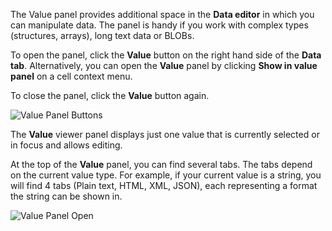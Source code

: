 The Value panel provides additional space in the **Data editor** in which you can manipulate data. The panel is handy if you work with complex types (structures, arrays), long text data or BLOBs.

To open the panel, click the **Value** button on the right hand side of the **Data tab**. Alternatively, you can open the **Value** panel by clicking **Show in value panel** on a cell context menu.

To close the panel, click the **Value** button again.

![Value Panel Buttons](https://github.com/dbeaver/cloudbeaver/wiki/images/Value-panel-buttons.png)

The **Value** viewer panel displays just one value that is currently selected or in focus and allows editing.

At the top of the **Value** panel, you can find several tabs. The tabs depend on the current value type. For example, if your current value is a string, you will find 4 tabs (Plain text, HTML, XML, JSON), each representing a format the string can be shown in.

![Value Panel Open](https://github.com/dbeaver/cloudbeaver/wiki/images/Value-panel-open.png)